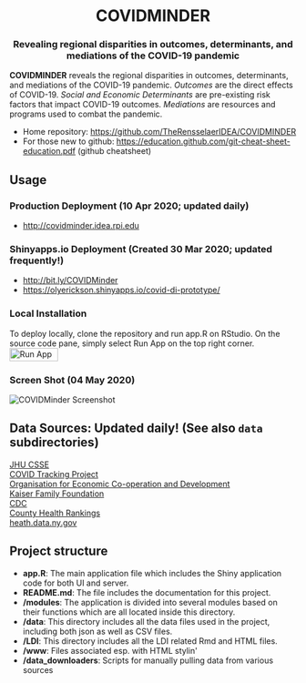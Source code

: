 <div align="center">
  <h1>COVIDMINDER</h1>
  <h3>Revealing regional disparities in outcomes, determinants, and mediations of the COVID-19 pandemic</h3>
</div>

<strong>COVIDMINDER</strong> reveals the regional disparities in outcomes, determinants, and mediations of the COVID-19 pandemic. <i>Outcomes</i> are the direct effects of COVID-19. <i>Social and Economic Determinants</i> are pre-existing risk factors that impact COVID-19 outcomes. <i>Mediations</i> are resources and programs used to combat the pandemic.

* Home repository: https://github.com/TheRensselaerIDEA/COVIDMINDER
* For those new to github: https://education.github.com/git-cheat-sheet-education.pdf (github cheatsheet)

## Usage
### Production Deployment (10 Apr 2020; updated daily)
* http://covidminder.idea.rpi.edu

### Shinyapps.io Deployment (Created 30 Mar 2020; updated frequently!)
* http://bit.ly/COVIDMinder
* https://olyerickson.shinyapps.io/covid-di-prototype/

### Local Installation
To deploy locally, clone the repository and run app.R on RStudio. On the source code pane, simply select Run App on the top right corner. <img
                 width="85"
                 height="23"
                 src="https://raw.githubusercontent.com/TheRensselaerIDEA/COVIDMINDER/readme/runapp.png"
                 alt="Run App Screenshot"
                 />

### Screen Shot (04 May 2020)
![COVIDMinder Screenshot](https://raw.githubusercontent.com/TheRensselaerIDEA/COVIDMINDER/readme/COVIDMinder_screenshot.png)


## Data Sources: Updated daily! (See also `data` subdirectories)

<a href='http://bit.ly/39PMWpD'>JHU CSSE</a></br>
<a href='https://bit.ly/2JRhDiX'>COVID Tracking Project</a></br>
<a href='https://bit.ly/3aXpBmD'>Organisation for Economic Co-operation and Development</a></br>
<a href='https://bit.ly/2V0CYLU'>Kaiser Family Foundation</a></br>
<a href='https://bit.ly/2V1Zl3I'>CDC</a></br>
<a href='https://bit.ly/34mYLBP'>County Health Rankings</a></br>
<a href='https://on.ny.gov/39VXuCO'>heath.data.ny.gov</a></br>

## Project structure

* **app.R**: The main application file which includes the Shiny application code for both UI and server.
* **README.md**: The file includes the documentation for this project.
* **/modules**: The application is divided into several modules based on their functions which are all located inside this directory.
* **/data**: This directory includes all the data files used in the project, including both json as well as CSV files.
* **/LDI**: This directory includes all the LDI related Rmd and HTML files.
* **/www**: Files associated esp. with HTML stylin'
* **/data_downloaders**: Scripts for manually pulling data from various sources

